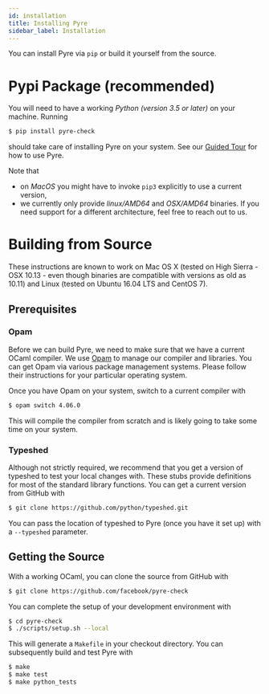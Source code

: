 ```yaml
---
id: installation
title: Installing Pyre
sidebar_label: Installation
---
```


You can install Pyre via `pip` or build it yourself from the source.

# Pypi Package (recommended)
You will need to have a working *Python (version 3.5 or later)* on your machine. Running

```bash
$ pip install pyre-check
```

should take care of installing Pyre on your system. See our [Guided Tour](guided_tour.md) for how
to use Pyre.

Note that
- on *MacOS* you might have to invoke `pip3` explicitly to use a current version,
- we currently only provide *linux/AMD64* and *OSX/AMD64* binaries. If you need support for a
different architecture, feel free to reach out to us.


# Building from Source

These instructions are known to work on Mac OS X (tested on High
Sierra - OSX 10.13 - even though binaries are compatible with versions
as old as 10.11) and Linux (tested on Ubuntu 16.04 LTS and CentOS 7).

## Prerequisites
### Opam
Before we can build Pyre, we need to make sure that we have a current OCaml compiler. We use
[Opam](https://opam.ocaml.org/) to manage our compiler and libraries. You can get Opam via various
package management systems. Please follow their instructions for your particular operating system.

Once you have Opam on your system, switch to a current compiler with

```bash
$ opam switch 4.06.0
```

This will compile the compiler from scratch and is likely going to take some time on your system.

### Typeshed
Although not strictly required, we recommend that you get a version of typeshed to test your local
changes with. These stubs provide definitions for most of the standard library functions.
 You can get a current version from GitHub with
```bash
$ git clone https://github.com/python/typeshed.git
```

You can pass the location of typeshed to Pyre (once you have it set up) with a `--typeshed`
parameter.


## Getting the Source
With a working OCaml, you can clone the source from GitHub with
```bash
$ git clone https://github.com/facebook/pyre-check
```

You can complete the setup of your development environment with

```bash
$ cd pyre-check
$ ./scripts/setup.sh --local
```

This will generate a `Makefile` in your checkout directory. You can subsequently build and test
Pyre with

```bash
$ make
$ make test
$ make python_tests
```
